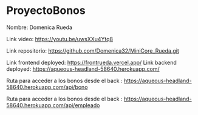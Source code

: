 # ProyectoBonos

Nombre: Domenica Rueda 

Link video: https://youtu.be/uwsXXu4Ytq8

Link repositorio: https://github.com/Domenica32/MiniCore_Rueda.git

Link frontend deployed: https://frontrueda.vercel.app/
Link backend deployed: https://aqueous-headland-58640.herokuapp.com/

Ruta para acceder a los bonos desde el back : https://aqueous-headland-58640.herokuapp.com/api/bono


Ruta para acceder a los bonos desde el back : https://aqueous-headland-58640.herokuapp.com/api/empleado

